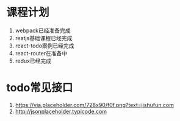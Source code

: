 # 课程计划
1. webpack已经准备完成
2. reatjs基础课程已经完成
3. react-todo案例已经完成
4. react-router在准备中
5. redux已经完成



# todo常见接口
1. https://via.placeholder.com/728x90/f0f.png?text=jishufun.com
2. http://jsonplaceholder.typicode.com
